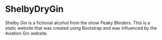 # ShelbyDryGin

Shelby Gin is a fictional alcohol from the show Peaky Blinders. This is a static website that was created using Bootstrap and was influenced by the Aviation Gin website.
